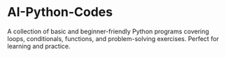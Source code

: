 # AI-Python-Codes
A collection of basic and beginner-friendly Python programs covering loops, conditionals, functions, and problem-solving exercises. Perfect for learning and practice.
